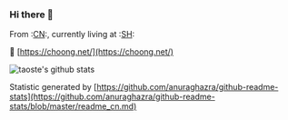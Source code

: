### Hi there 👋

From :[CN](https://github.com/anuraghazra/github-readme-stats/blob/master/readme_cn.md):, currently living at :[SH](https://github.com/anuraghazra/github-readme-stats/blob/master/readme_us.md):

:link: [https://choong.net/](https://choong.net/)

![taoste's github stats](https://github-readme-stats.vercel.app/api?username=taoste&show_icons=true)   

Statistic generated by [https://github.com/anuraghazra/github-readme-stats](https://github.com/anuraghazra/github-readme-stats/blob/master/readme_cn.md)

